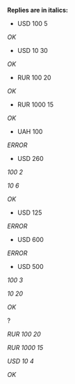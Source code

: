 **Replies are in italics:**

+ USD 100 5

_OK_

+ USD 10 30

_OK_

+ RUR 100 20

_OK_

+ RUR 1000 15

_OK_

- UAH 100

_ERROR_

- USD 260

_100 2_

_10 6_

_OK_

- USD 125

_ERROR_

- USD 600

_ERROR_

- USD 500

_100 3_

_10 20_

_OK_

?

_RUR 100 20_

_RUR 1000 15_

_USD 10 4_

_OK_